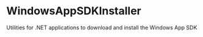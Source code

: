 # WindowsAppSDKInstaller
Utilities for .NET applications to download and install the Windows App SDK
